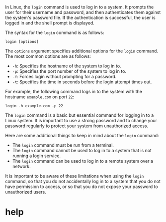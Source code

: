 # 

In Linux, the `login` command is used to log in to a system. It prompts the user for their username and password, and then authenticates them against the system's password file. If the authentication is successful, the user is logged in and the shell prompt is displayed.

The syntax for the `login` command is as follows:

```
login [options]
```

The `options` argument specifies additional options for the `login` command. The most common options are as follows:

* `-h`: Specifies the hostname of the system to log in to.
* `-p`: Specifies the port number of the system to log in to.
* `-f`: Forces login without prompting for a password.
* `-t`: Specifies the time in seconds before the login attempt times out.

For example, the following command logs in to the system with the hostname `example.com` on port `22`:

```
login -h example.com -p 22
```

The `login` command is a basic but essential command for logging in to a Linux system. It is important to use a strong password and to change your password regularly to protect your system from unauthorized access.

Here are some additional things to keep in mind about the `login` command:

* The `login` command must be run from a terminal.
* The `login` command cannot be used to log in to a system that is not running a login service.
* The `login` command can be used to log in to a remote system over a network.

It is important to be aware of these limitations when using the `login` command, so that you do not accidentally log in to a system that you do not have permission to access, or so that you do not expose your password to unauthorized users.




# help 

```

```
